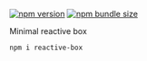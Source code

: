 [![npm version](https://img.shields.io/npm/v/reactive-box?style=flat-square)](https://www.npmjs.com/package/reactive-box) [![npm bundle size](https://img.shields.io/bundlephobia/minzip/reactive-box?style=flat-square)](https://bundlephobia.com/result?p=reactive-box)

Minimal reactive box

```bash
npm i reactive-box
```
